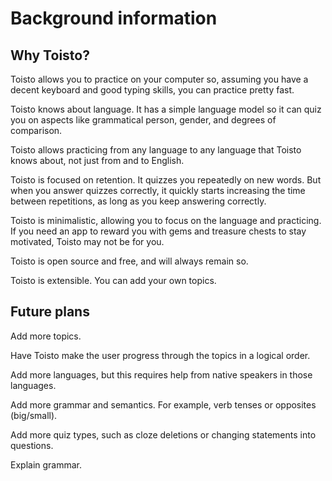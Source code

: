 # Background information

## Why Toisto?

Toisto allows you to practice on your computer so, assuming you have a decent keyboard and good typing skills, you can practice pretty fast.

Toisto knows about language. It has a simple language model so it can quiz you on aspects like grammatical person, gender, and degrees of comparison.

Toisto allows practicing from any language to any language that Toisto knows about, not just from and to English.

Toisto is focused on retention. It quizzes you repeatedly on new words. But when you answer quizzes correctly, it quickly starts increasing the time between repetitions, as long as you keep answering correctly.

Toisto is minimalistic, allowing you to focus on the language and practicing. If you need an app to reward you with gems and treasure chests to stay motivated, Toisto may not be for you.

Toisto is open source and free, and will always remain so.

Toisto is extensible. You can add your own topics.

## Future plans

Add more topics.

Have Toisto make the user progress through the topics in a logical order.

Add more languages, but this requires help from native speakers in those languages.

Add more grammar and semantics. For example, verb tenses or opposites (big/small).

Add more quiz types, such as cloze deletions or changing statements into questions.

Explain grammar.
